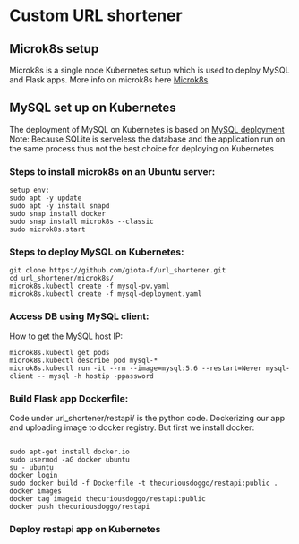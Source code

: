 # Custom URL shortener
## Microk8s setup
Microk8s is a single node Kubernetes setup which is used to deploy MySQL and Flask apps.
More info on microk8s here [Microk8s](https://microk8s.io)

## MySQL set up on Kubernetes
The deployment of MySQL on Kubernetes is based on [MySQL deployment](https://kubernetes.io/docs/tasks/run-application/run-single-instance-stateful-application/)
Note: Because SQLite is serveless the database and the application run on the same process thus not the best choice for deploying on Kubernetes

### Steps to install microk8s on an Ubuntu server:
```
setup env:
sudo apt -y update
sudo apt -y install snapd
sudo snap install docker
sudo snap install microk8s --classic
sudo microk8s.start
```
### Steps to deploy MySQL on Kubernetes:
```
git clone https://github.com/giota-f/url_shortener.git
cd url_shortener/microk8s/
microk8s.kubectl create -f mysql-pv.yaml
microk8s.kubectl create -f mysql-deployment.yaml
```
### Access DB using MySQL client:
How to get the MySQL host IP:
```
microk8s.kubectl get pods
microk8s.kubectl describe pod mysql-*
microk8s.kubectl run -it --rm --image=mysql:5.6 --restart=Never mysql-client -- mysql -h hostip -ppassword
```
### Build Flask app Dockerfile:
Code under url_shortener/restapi/ is the python code.
Dockerizing our app and uploading image to docker registry.
But first we install docker:
```

sudo apt-get install docker.io
sudo usermod -aG docker ubuntu
su - ubuntu
docker login
sudo docker build -f Dockerfile -t thecuriousdoggo/restapi:public .
docker images
docker tag imageid thecuriousdoggo/restapi:public
docker push thecuriousdoggo/restapi
```
### Deploy restapi app on Kubernetes
